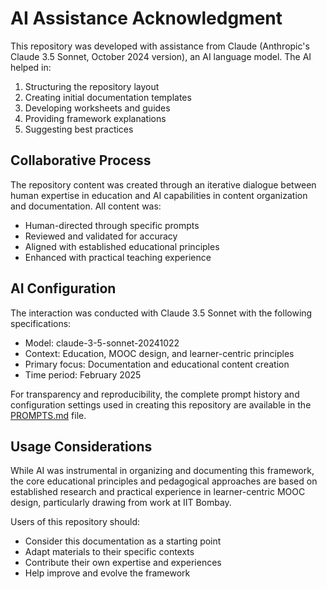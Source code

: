 # AI Assistance Acknowledgment

This repository was developed with assistance from Claude (Anthropic's Claude 3.5 Sonnet, October 2024 version), an AI language model. The AI helped in:

1. Structuring the repository layout
2. Creating initial documentation templates
3. Developing worksheets and guides
4. Providing framework explanations
5. Suggesting best practices

## Collaborative Process

The repository content was created through an iterative dialogue between human expertise in education and AI capabilities in content organization and documentation. All content was:
- Human-directed through specific prompts
- Reviewed and validated for accuracy
- Aligned with established educational principles
- Enhanced with practical teaching experience

## AI Configuration

The interaction was conducted with Claude 3.5 Sonnet with the following specifications:
- Model: claude-3-5-sonnet-20241022
- Context: Education, MOOC design, and learner-centric principles
- Primary focus: Documentation and educational content creation
- Time period: February 2025

For transparency and reproducibility, the complete prompt history and configuration settings used in creating this repository are available in the [PROMPTS.md](PROMPTS.md) file.

## Usage Considerations

While AI was instrumental in organizing and documenting this framework, the core educational principles and pedagogical approaches are based on established research and practical experience in learner-centric MOOC design, particularly drawing from work at IIT Bombay.

Users of this repository should:
- Consider this documentation as a starting point
- Adapt materials to their specific contexts
- Contribute their own expertise and experiences
- Help improve and evolve the framework